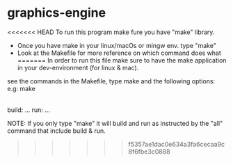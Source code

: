 # graphics-engine

<<<<<<< HEAD
To run this program make fure you have "make" library.

- Once you have make in your linux/macOs or mingw env. type "make"
- Look at the Makefile for more reference on which command does what
=======
In order to run this file make sure to have the make application in your dev-environment (for linux & mac).

see the commands in the Makefile, type make and the following options: 
e.g: make <option>

build:
  ...
run:
  ...
  
NOTE: If you only type "make" it will build and run as instructed by the "all" command that include build & run.
>>>>>>> f5357ae1dac0e634a3fa6cecaa9c8f6fbe3c0888
